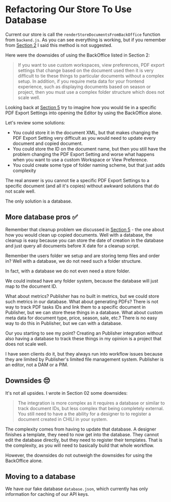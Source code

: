 # Refactoring Our Store To Use Database
Current our store is call the `renderStoreDocumentsFromBackOffice` function from `backend.js`. As you can see everything is working, but if you remember from [Section 2]() I said this method is not suggested.

Here were the downsides of using the BackOffice listed in Section 2:

> If you want to use custom workspaces, view preferences, PDF export settings that change based on the document used then it is very difficult to tie these things to particular documents without a complex setup. In addition, if you require meta data for your frontend experience, such as displaying documents based on season or project, then you must use a complex folder structure which does not scale well.

Looking back at [Section 5]() try to imagine how you would tie in a specific PDF Export Settings into opening the Editor by using the BackOffice alone.

Let's review some solutions:
- You could store it in the document XML, but that makes changing the PDF Export Setting very difficult as you would need to update every document and copied document.
- You could store the ID on the document name, but then you still have the problem changing the PDF Export Setting and worse what happens when you want to use a custom Workspace or View Preference.
- You could create some type of folder naming scheme, but that just adds complexity

The real answer is you cannot tie a specific PDF Export Settings to a specific document (and all it's copies) without awkward solutions that do not scale well.

The only solution is a database.

## More database pros ✅
Remember that cleanup problem we discussed in [Section 5]() - the one about how you would clean up copied documents. Well with a database, the cleanup is easy because you can store the date of creation in the database and just query all documents before X date for a cleanup script.

Remember the users folder we setup and are storing temp files and order in? Well with a database, we do not need such a folder structure.

In fact, with a database we do not even need a store folder.

We could instead have any folder system, because the database will just map to the document ID.

What about metrics? Publisher has no built in metrics, but we could store such metrics in our database.
What about generating PDFs? There is not way to track PDF tasks IDs and link them to a specific document in Publisher, but we can store these things in a database.
What about custom meta data for document type, price, season, sale, etc.? There is no easy way to do this in Publisher, but we can with a database.

Our you starting to see my point? Creating an Publisher integration without also having a database to track these things in my opinion is a project that does not scale well.

I have seen clients do it, but they always run into workflow issues because they are limited by Publisher's limited file management system. Publisher is an editor, not a DAM or a PIM.

## Downsides 😔
It's not all upsides. I wrote in Section 02 some downsides:

>The integration is more complex as it requires a database or similar to track document IDs, but less complex that being completely external. You still need to have a the ability for a designer to to register a document created in CHILI in your system.

The complexity comes from having to update that database. A designer finishes a template, they need to now get into the database. They cannot edit the database directly, but they need to register their templates. That is the complexity, as you will need to basically build that whole workflow.

However, the downsides do not outweigh the downsides for using the BackOffice alone.

## Moving to a database
We have our fake database `database.json`, which currently has only information for caching of our API keys.